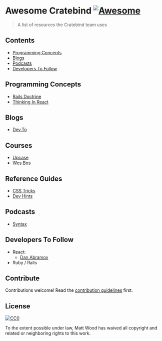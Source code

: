 # Awesome Cratebind [![Awesome](https://awesome.re/badge.svg)](https://awesome.re)

> A list of resources the Cratebind team uses


## Contents

- [Programming Concepts](#programming-concepts)
- [Blogs](#blogs)
- [Podcasts](#podcasts)
- [Developers To Follow](#developers-to-follow)

## Programming Concepts
- [Rails Doctrine](https://rubyonrails.org/doctrine/)
- [Thinking In React](https://reactjs.org/docs/thinking-in-react.html)

## Blogs
- [Dev.To](https://dev.to/)

## Courses
- [Upcase](https://thoughtbot.com/upcase/)
- [Wes Bos](https://wesbos.com/courses/)

## Reference Guides
- [CSS Tricks](https://css-tricks.com/)
- [Dev Hints](https://devhints.io/)

## Podcasts
- [Syntax](https://syntax.fm)

## Developers To Follow
- React:
  - [Dan Abramov](https://twitter.com/dan_abramov/)
- Ruby / Rails

## Contribute

Contributions welcome! Read the [contribution guidelines](contributing.md) first.


## License

[![CC0](http://mirrors.creativecommons.org/presskit/buttons/88x31/svg/cc-zero.svg)](http://creativecommons.org/publicdomain/zero/1.0)

To the extent possible under law, Matt Wood has waived all copyright and
related or neighboring rights to this work.
